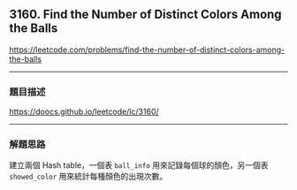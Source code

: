 ## 3160. Find the Number of Distinct Colors Among the Balls

https://leetcode.com/problems/find-the-number-of-distinct-colors-among-the-balls

****

### 題目描述

https://doocs.github.io/leetcode/lc/3160/

****

### 解題思路

建立兩個 Hash table，一個表 `ball_info` 用來記錄每個球的顏色，另一個表 `showed_color` 用來統計每種顏色的出現次數。